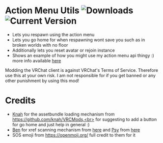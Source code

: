 # Action Menu Utils ![Downloads](https://img.shields.io/github/downloads/gompocp/ActionMenuUtils/total?color=darkgreen) ![Current Version](https://img.shields.io/github/v/release/gompocp/ActionMenuUtils?color=blue)<br>
- Lets you respawn using the action menu<br>
- Lets you go home for when respawning wont save you such as in broken worlds with no floor<br>
- Additionally lets you reset avatar or rejoin instance<br>
- Shows an example of how you might use my action menu api thingy :) more info available [here](https://github.com/gompocp/ActionMenuApi/) <br>

Modding the VRChat client is against VRChat's Terms of Service. Therefore use this at your own risk. I am not responsible for if you get banned or any other punishment by using this mod!<br>

# Credits<br>
- [Knah](https://github.com/knah/) for the assetbundle loading mechanism from https://github.com/knah/VRCMods,<br>
  for suggesting to add a button for go home and just help in general :)
- [Ben](https://github.com/BenjaminZehowlt/) for xref scanning mechanism from [here](https://github.com/BenjaminZehowlt/DynamicBonesSafety) and [Psy](https://github.com/Psychloor/) from [here](https://github.com/Psychloor/AdvancedInvites/blob/master/AdvancedInvites/Utilities.cs#L356)
- SOS emoji from https://openmoji.org/ full credit to them for it

